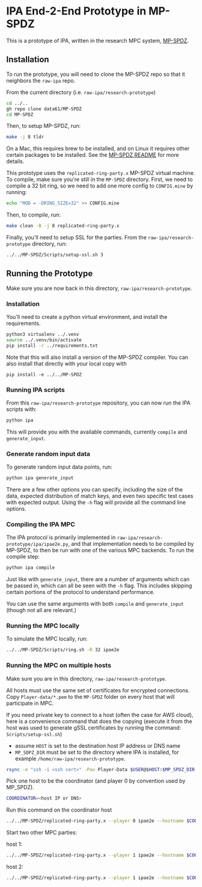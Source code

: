 # IPA End-2-End Prototype in MP-SPDZ

This is a prototype of IPA, written in the research MPC system, [MP-SPDZ](https://github.com/data61/MP-SPDZ).


## Installation

To run the prototype, you will need to clone the MP-SPDZ repo so that it neighbors the `raw-ipa` repo.

From the current directory (i.e. `raw-ipa/research-prototype`)

```bash
cd ../..
gh repo clone data61/MP-SPDZ
cd MP-SPDZ

```

Then, to setup MP-SPDZ, run:

```bash
make -j 8 tldr
```

On a Mac, this requires brew to be installed, and on Linux it requires other certain packages to be installed. See the [MP-SPDZ README](https://github.com/data61/MP-SPDZ#tldr-source-distribution) for more details.

This prototype uses the `replicated-ring-party.x` MP-SPDZ virtual machine. To compile, make sure you're still in the `MP-SPDZ` directory. First, we need to compile a 32 bit ring, so we need to add one more config to `CONFIG.mine` by running:

```bash
echo "MOD = -DRING_SIZE=32" >> CONFIG.mine
```

Then, to compile, run:
```bash
make clean -B -j 8 replicated-ring-party.x
```

Finally, you'll need to setup SSL for the parties. From the `raw-ipa/research-prototype` directory, run:

```bash
../../MP-SPDZ/Scripts/setup-ssl.sh 3
```

## Running the Prototype

Make sure you are now back in this directory, `raw-ipa/research-prototype`.

### Installation

You'll need to create a python virtual environment, and install the requirements.

```bash
python3 virtualenv ../.venv
source ../.venv/bin/activate
pip install -r ../requirements.txt
```

Note that this will also install a version of the MP-SPDZ compiler. You can also install that directly with your local copy with

```
pip install -e ../../MP-SPDZ
```

### Running IPA scripts

From this `raw-ipa/research-prototype` repository, you can now run the IPA scripts with:

```bash
python ipa
```

This will provide you with the available commands, currently `compile` and `generate_input`.

### Generate random input data

To generate random input data points, run:

```bash
python ipa generate_input
```

There are a few other options you can specify, including the size of the data, expected distribution of match keys, and even two specific test cases with expected output. Using the `-h` flag will provide all the command line options.

### Compiling the IPA MPC
The IPA protocol is primarily implemented in `raw-ipa/research-prototype/ipa/ipae2e.py`, and that implementation needs to be compiled by MP-SPDZ, to then be run with one of the various MPC backends. To run the compile step:

```bash
python ipa compile
```

Just like with `generate_input`, there are a number of arguments which can be passed in, which can all be seen with the `-h` flag. This includes skipping certain portions of the protocol to understand performance.

You can use the same arguments with both `compile` and `generate_input` (though not all are relevant.)

### Running the MPC locally

To simulate the MPC locally, run:

```bash
../../MP-SPDZ/Scripts/ring.sh -R 32 ipae2e
```

### Running the MPC on multiple hosts

Make sure you are in this directory, `raw-ipa/research-prototype`.

All hosts must use the same set of certificates for encrypted connections. Copy `Player-data/*.pem` to the `MP-SPDZ` folder on every host that will participate in MPC.

If you need private key to connect to a host (often the case for AWS cloud), here is a convenience command that does the copying (execute it from the host was used to generate gSSL certificates by running the command: `Scripts/setup-ssl.sh`)

* assume `HOST` is set to the destination host IP address or DNS name
* `MP_SDPZ_DIR` must be set to the directory where IPA is installed, for example `/home/raw-ipa/research-prototype`.

```bash
rsync -e "ssh -i <ssh cert>" -Pav Player-Data $USER@$HOST:$MP_SPDZ_DIR
```

Pick one host to be the coordinator (and player 0 by convention used by MP_SPDZ).

```bash
COORDINATOR=<host IP or DNS>
```

Run this command on the coordinator host

```bash
../../MP-SPDZ/replicated-ring-party.x --player 0 ipae2e --hostname $COORDINATOR
```

Start two other MPC parties:

host 1:
```bash
../../MP-SPDZ/replicated-ring-party.x --player 1 ipae2e --hostname $COORDINATOR
```

host 2:
```bash
../../MP-SPDZ/replicated-ring-party.x --player 1 ipae2e --hostname $COORDINATOR
```
